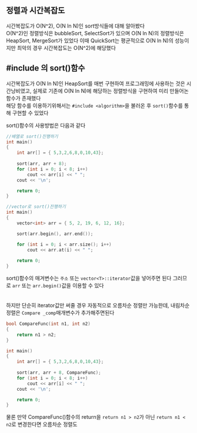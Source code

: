 ## 정렬과 시간복잡도
시간복잡도가 O(N^2), O(N ln N)인 sort방식들에 대해 알아봤다  
O(N^2)인 정렬방식은 bubbleSort, SelectSort가 있으며 O(N ln N)의 정렬방식은 HeapSort, MergeSort가 있었다
이때 QuickSort는 평균적으로 O(N ln N)의 성능이지만 최악의 경우 시간복잡도는 O(N^2)에 해당했다
  
## #include <algorithm>의 sort()함수
시간복잡도가 O(N ln N)인 HeapSort를 매번 구현하여 프로그래밍에 사용하는 것은 시간낭비였고, 실제로 기존에 O(N ln N)에 해당하는 정렬방식을 구현하여 미리 만들어논 함수가 존재했다  
해당 함수를 이용하기위해서는 `#include <algorithm>`을 불러온 후 `sort()`함수를 통해 구현할 수 있었다  
  
sort()함수의 사용방법은 다음과 같다  
```c++
//배열로 sort()진행하기
int main()
{
    int arr[] = { 5,3,2,6,8,0,10,43};
    
    sort(arr, arr + 8);
    for (int i = 0; i < 8; i++)
        cout << arr[i] << " ";
    cout << '\n';

    return 0;
}
```
```c++
//vector로 sort()진행하기
int main()
{
    vector<int> arr = { 5, 2, 19, 6, 12, 16};

    sort(arr.begin(), arr.end());

    for (int i = 0; i < arr.size(); i++)
        cout << arr.at(i) << " ";
    
    return 0;
}
```
sort()함수의 매겨변수는 `주소` 또는 `vector<T>::iterator`값을 넣어주면 된다 그러므로 `arr` 또는 `arr.begin()`값을 이용할 수 있다  
　   
  
하지만 단순히 iterator값만 써줄 경우 자동적으로 오름차순 정렬만 가능한데, 내림차순 정렬은 `Compare _comp`매개변수가 추가해주면된다 
```c++
bool CompareFunc(int n1, int n2)
{
    return n1 > n2;
}

int main()
{
    int arr[] = { 5,3,2,6,8,0,10,43};
    
    sort(arr, arr + 8, CompareFunc);
    for (int i = 0; i < 8; i++)
        cout << arr[i] << " ";
    cout << '\n';

    return 0;
}
```
물론 만약 CompareFunc()함수의 return을 `return n1 > n2`가 아닌 `return n1 < n2`로 변경한다면 오름차순 정렬도 
